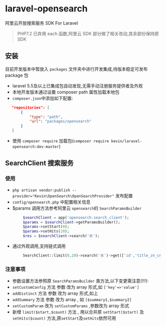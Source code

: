 # laravel-opensearch
阿里云开放搜索服务 SDK For Laravel
> PHP7.2 已弃用 each 函数,阿里云 SDK 部分做了相关改动,其余部份保持原 SDK

## 安装
目前开发版本中暂放入 `packages` 文件夹中进行开发集成,待版本稳定可发布 package 包
 * laravel 5.5及以上已集成包自动发现,无需手动注册服务提供者及外观
 * 本地开发版本通过设置 composer path 属性加载本地包
 * `composer.json`中添加如下配置:
 ```json
    "repositories": [
        {
            "type": "path",
            "url": "packages/opensearch"
        }
    ]
```
 * 使用 `composer require` 加载包(`composer require kevin/laravel-opensearch:dev-master`)

##  SearchClient 搜索服务
### 使用
 * `php artisan vendor:publish --provider="Kevin\OpenSearch\OpenSearchProvider"` 发布配置
 * `config/opensearch.php` 中配置相关信息
 * $params 调用方法参考阿里云 `opensearch`的 `SearchParamsBuilder`
```php
        $searchClient = app('opensearch.search_client');
        $params = $searchClient->getParamsBuilder();
        $params->setStart(0);
        $params->setHits(20);
        $res = $searchClient->search('水');
```
 * 通过外观调用,支持链式调用
```php
        SearchClient::limit(0,20)->search('水')->get(['id','title_zn_cn']);
```
### 注意事项
 * 参数设置方法参照原 `SearchParamsBuilder` 类方法,以下变更需注意(!!!):
  * `setCustomConfig` 方法 参数 改为 array 形式,如 `['key'=>'value']`
  * `addDistinct` 方法 参数 改为 array 形式,如上
  * `addSummary` 方法 参数 改为 array , 如 `[$summary1,$summary2]`
  * `setCustomParam` 改为 `setCustomParams` ,参数改为 array 形式
  * 新增 `limit($start,$count)` 方法 , 用以合并原 `setStart($start)` 及 `setHits($count)` 方法,原`setStart`及`setHits`依然可用
 
